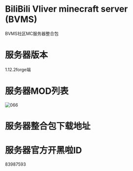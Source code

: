 # BiliBili Vliver minecraft server (BVMS)
BVMS社区MC服务器整合包
# 服务器版本
1.12.2forge端
# 服务器MOD列表
![066](https://user-images.githubusercontent.com/95559063/165022735-b9f37b81-ff51-4135-a26a-54acdde3183f.png)
# 服务器整合包下载地址

# 服务器官方开黑啦ID
83987593

